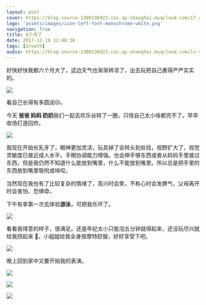 ```yaml
---
layout: post
cover: https://blog-source-1300136923.cos.ap-shanghai.myqcloud.com/17-a-half-year-old/cover-half-year-old.jpg
logo: 'assets/images/icon-left-font-monochrome-white.png'
navigation: True
title: 6个月了
date: 2017-12-19 12:48:30
tags: [Growth]
audio: https://blog-source-1300136923.cos.ap-shanghai.myqcloud.com/lv-se.mp3
---
```


好快好快我都六个月大了，这边天气也渐渐转凉了，出去玩把自己裹得严严实实的。

![](https://blog-source-1300136923.cos.ap-shanghai.myqcloud.com/17-a-half-year-old/IMG_8622.jpg)

看自己长得有多圆润😒。

今天 **爸爸 妈妈 奶奶**我们一起去欢乐谷转了一圈，只怪自己太小啥都完不了。早早收场打道回府。

![](https://blog-source-1300136923.cos.ap-shanghai.myqcloud.com/17-a-half-year-old/IMG_8650.jpg)

我现在开始长乳牙了，眼神更加灵活，玩具掉了会转头到处找，视野扩大了，视觉灵敏度已接近成人水平。手眼协调能力增强。也会伸手够东西或者从妈妈手里接过东西，但是我仍然不知道什么能放到嘴里，什么不能放到嘴里。所以总是把手里的东西放到嘴里吸吮或啃咬。

当然现在我也有了比较复杂的情绪了，高兴时会笑，不称心时会发脾气，父母离开时会害怕、恐惧😨。

下午有幸第一次去体验**游泳**，可把我乐坏了。

![](https://blog-source-1300136923.cos.ap-shanghai.myqcloud.com/17-a-half-year-old/IMG_9008.JPG)

看看我得意的样子，很满足。还是年纪太小只能泡五分钟就得起来，还没玩尽兴就给我捞起来 😤。小姐姐给我全身按摩特舒服，好好享受下吧。

![](https://blog-source-1300136923.cos.ap-shanghai.myqcloud.com/17-a-half-year-old/IMG_8522.JPG)

晚上回到家中又要开始我的表演。

![](https://blog-source-1300136923.cos.ap-shanghai.myqcloud.com/17-a-half-year-old/IMG_8924.jpg)

![](https://blog-source-1300136923.cos.ap-shanghai.myqcloud.com/17-a-half-year-old/Snapseed.JPG)

![](https://blog-source-1300136923.cos.ap-shanghai.myqcloud.com/17-a-half-year-old/IMG_8780.jpg)
